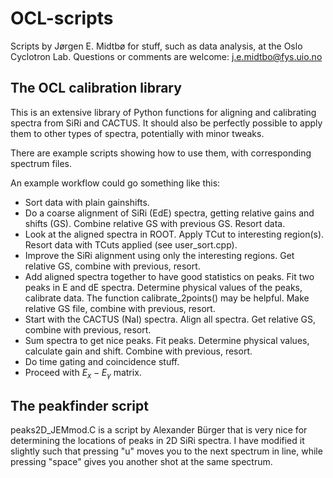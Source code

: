# OCL-scripts

Scripts by Jørgen E. Midtbø for stuff, such as data analysis, at the Oslo Cyclotron Lab.
Questions or comments are welcome: j.e.midtbo@fys.uio.no

## The OCL calibration library
This is an extensive library of Python functions for aligning and calibrating spectra from SiRi and CACTUS. It should also be perfectly possible to apply them to other types of spectra, potentially with minor tweaks. 

There are example scripts showing how to use them, with corresponding spectrum files.

An example workflow could go something like this:
* Sort data with plain gainshifts.
* Do a coarse alignment of SiRi (EdE) spectra, getting relative gains and shifts (GS). Combine relative GS with previous GS. Resort data.
* Look at the aligned spectra in ROOT. Apply TCut to interesting region(s). Resort data with TCuts applied (see user_sort.cpp).
* Improve the SiRi alignment using only the interesting regions. Get relative GS, combine with previous, resort.
* Add aligned spectra together to have good statistics on peaks. Fit two peaks in E and dE spectra. Determine physical values of the peaks, calibrate data. The function calibrate_2points() may be helpful. Make relative GS file, combine with previous, resort.
* Start with the CACTUS (NaI) spectra. Align all spectra. Get relative GS, combine with previous, resort.
* Sum spectra to get nice peaks. Fit peaks. Determine physical values, calculate gain and shift. Combine with previous, resort. 
* Do time gating and coincidence stuff.
* Proceed with $E_x-E_\gamma$ matrix.


## The peakfinder script
peaks2D_JEMmod.C is a script by Alexander Bürger that is very nice for determining the locations of peaks in 2D SiRi spectra. I have modified it slightly such that pressing "u" moves you to the next spectrum in line, while pressing "space" gives you another shot at the same spectrum. 